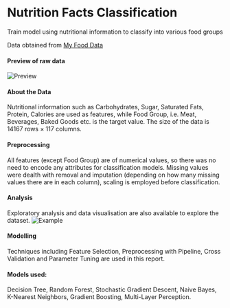 # Nutrition Facts Classification
Train model using nutritional information to classify into various food groups

Data obtained from [My Food Data](https://tools.myfooddata.com/nutrition-facts-database-spreadsheet.php)
#### Preview of raw data
![Preview](https://i.imgur.com/mPxcRaQ.png)

#### About the Data

Nutritional information such as Carbohydrates, Sugar, Saturated Fats, Protein, Calories are used as features, while Food Group, i.e. Meat, Beverages, Baked Goods etc. is the target value. The size of the data is 14167 rows × 117 columns.

#### Preprocessing

All features (except Food Group) are of numerical values, so there was no need to encode any attributes for classification models. Missing values were dealth with removal and imputation (depending on how many missing values there are in each column), scaling is employed before classification.

#### Analysis

Exploratory analysis and data visualisation are also available to explore the dataset.
![Example](https://i.imgur.com/K19LOWm.png)

#### Modelling

Techniques including Feature Selection, Preprocessing with Pipeline, Cross Validation and Parameter Tuning are used in this report. 

#### Models used: 
Decision Tree, Random Forest, Stochastic Gradient Descent, Naive Bayes, K-Nearest Neighbors, Gradient Boosting, Multi-Layer Perception.
